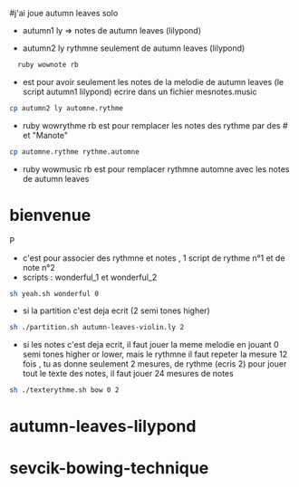  
#j'ai joue autumn leaves solo
- autumn1 ly => notes de autumn leaves (lilypond)
* autumn2 ly rythmne seulement de autumn leaves (lilypond)
```bash
  ruby wownote rb 
```


* est pour avoir seulement les notes de la melodie de autumn leaves (le script autumn1 lilypond) ecrire dans un fichier mesnotes.music
```bash
cp autumn2 ly automne.rythme 
```
 * ruby wowrythme rb est pour remplacer les notes des rythme par des # et "Manote"
```bash
cp automne.rythme rythme.automne
```
*  ruby wowmusic rb est pour remplacer rythmne automne avec les notes de autumn leaves 
# bienvenue 
P
* c'est pour associer des rythmne et notes , 1 script de rythme n°1 et de note n°2
* scripts : wonderful_1 et wonderful_2
```bash
sh yeah.sh wonderful 0
```
* si la partition c'est deja ecrit (2 semi tones higher)
```bash
sh ./partition.sh autumn-leaves-violin.ly 2
```
* si les notes c'est deja ecrit, il faut jouer la meme melodie  en jouant 0 semi tones higher or lower,  mais le rythmne il faut repeter la mesure 12 fois , tu as donne seulement 2 mesures, de rythme (ecris 2)  pour jouer tout le texte des notes, il faut jouer 24 mesures de notes
```bash
sh ./texterythme.sh bow 0 2 
```







# autumn-leaves-lilypond
# sevcik-bowing-technique
